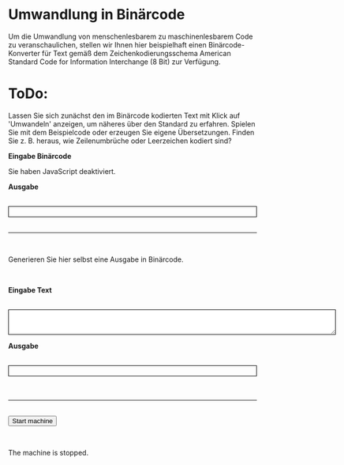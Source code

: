 <!--
author:   k. kaiser

email:    fdm@uni-wuppertal.de

version:  0.0.1

language: de

link:     https://cdn.jsdelivr.net/chartist.js/latest/chartist.min.css

script:   https://cdn.jsdelivr.net/chartist.js/latest/chartist.min.js

script:   https://github.com/mbluemm/modul-fdII-thkoeln/blob/main/snippets/binaryConverter.js

tags:     Forschungsdaten, Datenmanagement, Studium, Bachelor, Digital Literacy

-->

# Umwandlung in Binärcode

Um die Umwandlung von menschenlesbarem zu maschinenlesbarem Code zu veranschaulichen, stellen wir Ihnen hier beispielhaft einen Binärcode-Konverter für Text gemäß dem Zeichenkodierungsschema American Standard Code for Information Interchange (8 Bit) zur Verfügung.

ToDo:
===
Lassen Sie sich zunächst den im Binärcode kodierten Text mit Klick auf 'Umwandeln' anzeigen, um näheres über den Standard zu erfahren. Spielen Sie mit dem Beispielcode oder erzeugen Sie eigene Übersetzungen. Finden Sie z. B. heraus, wie Zeilenumbrüche oder Leerzeichen kodiert sind?

<strong><label for="binaryInput">Eingabe Binärcode</label></strong>
<br>

<!-- JavaScript deaktiviert? -->
<noscript>
      Sie haben JavaScript deaktiviert.
</noscript>

<!-- Inline JavaScript -->

<script input="textarea" id="binaryInput" name="binaryInput" rows="10" cols="80">"01000010 01100101 01101001 00100000 01100100 01100101 01110010 00100000 01000001 01010011 01000011 01001001 01001001 00101101 01011010 01100101 01101001 01100011 01101000 01100101 01101110 01100011 01101111 01100100 01101001 01100101 01110010 0111010  01101110 01100111 00100000 01110111 01101001 01110010 01100100 00100000 01100101 01101001 01101110 01100101 00100000 01110011 01110000 01100101 01111010 01101001 01100101 01101100 01101100 01100101 00100000 01011010 01100101 01101001 01100011 01101000 01100101 01101110 01110100 01100001 01100010 01100101 01101100 01101100 01100101 00100000 01110110 01100101 01110010 01110111 01100101 01101110 01100100 01100101 01110100 00101100 00100000 01100100 01101001 01100101 00100000 01101001 01101110 01101110 01100101 01110010 01101000 01100001 01101100 01100010 00100000 01100100 01100101 01110011 00100000 01000010 01100101 01110100 01110010 01101001 01100101 01100010 01110011 01110011 01111001 01110011 01110100 01100101 01101101 01110011 00100000 01100100 01100101 01110011 00100000 01000011 01101111 01101101 01110000 01110101 01110100 01100101 01110010 01110011 00100000 01101001 01101110 01110100 01100101 01100111 01110010 01101001 01100101 01110010 01110100 00100000 01101001 01110011 01110100 00100000 01110101 01101110 01100100 00100000 01101010 01100101 01100100 01100101 01101101 00100000 01100100 01110010 01110101 01100011 01101011 01100010 01100001 01110010 01100101 01101110 00100000 01011010 01100101 01101001 01100011 01101000 01100101 01101110 00100000 00101000 01000010 01110101 01100011 01101000 01110011 01110100 01100001 01100010 01100101 00101100 00100000 01011010 01100001 01101000 01101100 00101100 00100000 01010011 01100001 01110100 01111010 01111010 01100101 01101001 01100011 01101000 01100101 01101110 00101001 00100000 01110011 01101111 01110111 01101001 01100101 00100000 01010011 01110100 01100101 01110101 01100101 01110010 01111010 01100101 01101001 01100011 01101000 01100101 01101110 00100000 00101000 01011010 01100101 01101001 01101100 01100101 01101110 01110101 01101101 01100010 01110010 01110101 01100011 01101000 00101100 00100000 01010100 01100001 01100010 01110101 01101100 01100001 01110100 01101111 01110010 00101001 00100000 01100101 01101001 01101110 01100101 01101110 00100000 01101110 01110101 01101101 01100101 01110010 01101001 01110011 01100011 01101000 01100101 00100000 01010111 01100101 01110010 01110100 00100000 01101001 01101110 00100000 01000010 01101001 01101110 11100100 01110010 01100110 01101111 01110010 01101101 00100000 01111010 01110101 01101111 01110010 01100100 01101110 01100101 01110100 00101110 00100000 01010111 01100101 01101110 01101110 00100000 01010100 01100101 01111000 01110100 00100000 11111100 01100010 01100101 01110010 00100000 01100101 01101001 01101110 01100101 00100000 01010100 01100001 01110011 01110100 01100001 01110100 01110101 01110010 00100000 01101111 01100100 01100101 01110010 00100000 01100101 01101001 01101110 00100000 01100001 01101110 01100100 01100101 01110010 01100101 01110011 00100000 01000101 01101001 01101110 01100111 01100001 01100010 01100101 01100111 01100101 01110010 11100100 01110100 00100000 01100101 01101001 01101110 01100111 01100101 01100111 01100101 01100010 01100101 01101110 00100000 01110111 01101001 01110010 01100100 00101100 00100000 01110111 01101001 01100101 00100000 01111010 00101110 00100000 01000010 00101110 00100000 01100100 01100101 01110010 00100000 01000010 01110101 01100011 01101000 01110011 01110100 01100001 01100010 01100101 01101110 00100000 00011010 01000011 00011000 00101100 00100000 01100101 01101110 01110100 01110011 01110000 01110010 01101001 01100011 01101000 01110100 00100000 01100100 01101001 01100101 01110011 01100101 01110010 00100000 01000010 01110101 01100011 01101000 01110011 01110100 01100001 01100010 01100101 00100000 01100101 01101001 01101110 01100101 01101101 00100000 01100010 01100101 01110011 01110100 01101001 01101101 01101101 01110100 01100101 01101110 00100000 01010111 01100101 01110010 01110100 00100000 01101001 01101110 00100000 01100100 01100101 01110010 00100000 01011010 01100101 01101001 01100011 01101000 01100101 01101110 01110100 01100001 01100010 01100101 01101100 01101100 01100101 00101110 00100000 01001001 01101110 00100000 01100111 01100101 01100111 01100101 01100010 01100101 01101110 01100101 01101110 00100000 01000010 01100101 01101001 01110011 01110000 01101001 01100101 01101100 00100000 01110011 01110100 01100101 01101000 01110100 00100000 00011010 01000011 00011000 00100000 01100110 11111100 01110010 00100000 01100100 01101001 01100101 00100000 01000100 01100101 01111010 01101001 01101101 01100001 01101100 01111010 01100001 01101000 01101100 00100000 00110110 00110111 00100000 01101111 01100100 01100101 01110010 00100000 01100100 01100101 01101110 00100000 00111000 00101101 01000010 01101001 01110100 00101101 01000010 01101001 01101110 11100100 01110010 01110111 01100101 01110010 01110100 00100000 00110000 00110001 00110000 00110000 00110000 00110000 00110001 00110001 00100000 01101001 01101110 00100000 01000001 01010011 01000011 01001001 01001001 00101110 00100000 01000100 01101001 01100101 00100000 01010011 01101111 01100110 01110100 01110111 01100001 01110010 01100101 00101100 00100000 01100100 01101001 01100101 00100000 01100100 01101001 01100101 00100000 01010100 01100001 01110011 01110100 01100001 01110100 01110101 01110010 01100101 01101001 01101110 01100111 01100001 01100010 01100101 01101110 00100000 01100101 01110010 01100110 01100001 01110011 01110011 01110100 00101100 00100000 11111100 01100010 01100101 01110010 01110011 01100101 01110100 01111010 01110100 00100000 01101010 01100101 01100100 01100101 01110011 00100000 01011010 01100101 01101001 01100011 01101000 01100101 01101110 00100000 01101001 01101110 00100000 01110011 01100101 01101001 01101110 01100101 01101110 00100000 01100101 01101110 01110100 01110011 01110000 01110010 01100101 01100011 01101000 01100101 01101110 01100100 01100101 01101110 00100000 01000001 01010011 01000011 01001001 01001001 00101101 01000010 01101001 01101110 11100100 01110010 01110111 01100101 01110010 01110100 00101110 00100000 01000100 01100101 01110010 00100000 01100101 01101110 01110100 01110011 01110100 01100101 01101000 01100101 01101110 01100100 01100101 00100000 01000010 01101001 01101110 11100100 01110010 01100011 01101111 01100100 01100101 00100000 01110111 01101001 01110010 01100100 00100000 01101001 01101101 00100000 01000001 01110010 01100010 01100101 01101001 01110100 01110011 01110011 01110000 01100101 01101001 01100011 01101000 01100101 01110010 00100000 00101000 01010010 01000001 01001101 00101001 00100000 01100100 01100101 01110011 00100000 01000011 01101111 01101101 01110000 01110101 01110100 01100101 01110010 01110011 00100000 01100111 01100101 01110011 01110000 01100101 01101001 01100011 01101000 01100101 01110010 01110100 00100000 01110101 01101110 01100100 00100000 01101011 01100001 01101110 01101110 00100000 01110110 01101111 01101110 00100000 01100100 01100101 01110010 00100000 01000011 01010000 01010101 00100000 00101000 01000011 01100101 01101110 01110100 01110010 01100001 01101100 00100000 01010000 01110010 01101111 01100011 01100101 01110011 01110011 01101001 01101110 01100111 00100000 01010101 01101110 01101001 01110100 00101001 00100000 01110110 01100101 01110010 01100001 01110010 01100010 01100101 01101001 01110100 01100101 01110100 00100000 01110111 01100101 01110010 01100100 01100101 01101110 00101110 00100000"</script>

<br>

<script src="javascript.js" input="button" output="">
    let binaryInput = "01000010 01100101 01101001 00100000 01100100 01100101 01110010 00100000 01000001 01010011 01000011 01001001 01001001 00101101 01011010 01100101 01101001 01100011 01101000 01100101 01101110 01100011 01101111 01100100 01101001 01100101 01110010 0111010  01101110 01100111 00100000 01110111 01101001 01110010 01100100 00100000 01100101 01101001 01101110 01100101 00100000 01110011 01110000 01100101 01111010 01101001 01100101 01101100 01101100 01100101 00100000 01011010 01100101 01101001 01100011 01101000 01100101 01101110 01110100 01100001 01100010 01100101 01101100 01101100 01100101 00100000 01110110 01100101 01110010 01110111 01100101 01101110 01100100 01100101 01110100 00101100 00100000 01100100 01101001 01100101 00100000 01101001 01101110 01101110 01100101 01110010 01101000 01100001 01101100 01100010 00100000 01100100 01100101 01110011 00100000 01000010 01100101 01110100 01110010 01101001 01100101 01100010 01110011 01110011 01111001 01110011 01110100 01100101 01101101 01110011 00100000 01100100 01100101 01110011 00100000 01000011 01101111 01101101 01110000 01110101 01110100 01100101 01110010 01110011 00100000 01101001 01101110 01110100 01100101 01100111 01110010 01101001 01100101 01110010 01110100 00100000 01101001 01110011 01110100 00100000 01110101 01101110 01100100 00100000 01101010 01100101 01100100 01100101 01101101 00100000 01100100 01110010 01110101 01100011 01101011 01100010 01100001 01110010 01100101 01101110 00100000 01011010 01100101 01101001 01100011 01101000 01100101 01101110 00100000 00101000 01000010 01110101 01100011 01101000 01110011 01110100 01100001 01100010 01100101 00101100 00100000 01011010 01100001 01101000 01101100 00101100 00100000 01010011 01100001 01110100 01111010 01111010 01100101 01101001 01100011 01101000 01100101 01101110 00101001 00100000 01110011 01101111 01110111 01101001 01100101 00100000 01010011 01110100 01100101 01110101 01100101 01110010 01111010 01100101 01101001 01100011 01101000 01100101 01101110 00100000 00101000 01011010 01100101 01101001 01101100 01100101 01101110 01110101 01101101 01100010 01110010 01110101 01100011 01101000 00101100 00100000 01010100 01100001 01100010 01110101 01101100 01100001 01110100 01101111 01110010 00101001 00100000 01100101 01101001 01101110 01100101 01101110 00100000 01101110 01110101 01101101 01100101 01110010 01101001 01110011 01100011 01101000 01100101 00100000 01010111 01100101 01110010 01110100 00100000 01101001 01101110 00100000 01000010 01101001 01101110 11100100 01110010 01100110 01101111 01110010 01101101 00100000 01111010 01110101 01101111 01110010 01100100 01101110 01100101 01110100 00101110 00100000 01010111 01100101 01101110 01101110 00100000 01010100 01100101 01111000 01110100 00100000 11111100 01100010 01100101 01110010 00100000 01100101 01101001 01101110 01100101 00100000 01010100 01100001 01110011 01110100 01100001 01110100 01110101 01110010 00100000 01101111 01100100 01100101 01110010 00100000 01100101 01101001 01101110 00100000 01100001 01101110 01100100 01100101 01110010 01100101 01110011 00100000 01000101 01101001 01101110 01100111 01100001 01100010 01100101 01100111 01100101 01110010 11100100 01110100 00100000 01100101 01101001 01101110 01100111 01100101 01100111 01100101 01100010 01100101 01101110 00100000 01110111 01101001 01110010 01100100 00101100 00100000 01110111 01101001 01100101 00100000 01111010 00101110 00100000 01000010 00101110 00100000 01100100 01100101 01110010 00100000 01000010 01110101 01100011 01101000 01110011 01110100 01100001 01100010 01100101 01101110 00100000 00011010 01000011 00011000 00101100 00100000 01100101 01101110 01110100 01110011 01110000 01110010 01101001 01100011 01101000 01110100 00100000 01100100 01101001 01100101 01110011 01100101 01110010 00100000 01000010 01110101 01100011 01101000 01110011 01110100 01100001 01100010 01100101 00100000 01100101 01101001 01101110 01100101 01101101 00100000 01100010 01100101 01110011 01110100 01101001 01101101 01101101 01110100 01100101 01101110 00100000 01010111 01100101 01110010 01110100 00100000 01101001 01101110 00100000 01100100 01100101 01110010 00100000 01011010 01100101 01101001 01100011 01101000 01100101 01101110 01110100 01100001 01100010 01100101 01101100 01101100 01100101 00101110 00100000 01001001 01101110 00100000 01100111 01100101 01100111 01100101 01100010 01100101 01101110 01100101 01101110 00100000 01000010 01100101 01101001 01110011 01110000 01101001 01100101 01101100 00100000 01110011 01110100 01100101 01101000 01110100 00100000 00011010 01000011 00011000 00100000 01100110 11111100 01110010 00100000 01100100 01101001 01100101 00100000 01000100 01100101 01111010 01101001 01101101 01100001 01101100 01111010 01100001 01101000 01101100 00100000 00110110 00110111 00100000 01101111 01100100 01100101 01110010 00100000 01100100 01100101 01101110 00100000 00111000 00101101 01000010 01101001 01110100 00101101 01000010 01101001 01101110 11100100 01110010 01110111 01100101 01110010 01110100 00100000 00110000 00110001 00110000 00110000 00110000 00110000 00110001 00110001 00100000 01101001 01101110 00100000 01000001 01010011 01000011 01001001 01001001 00101110 00100000 01000100 01101001 01100101 00100000 01010011 01101111 01100110 01110100 01110111 01100001 01110010 01100101 00101100 00100000 01100100 01101001 01100101 00100000 01100100 01101001 01100101 00100000 01010100 01100001 01110011 01110100 01100001 01110100 01110101 01110010 01100101 01101001 01101110 01100111 01100001 01100010 01100101 01101110 00100000 01100101 01110010 01100110 01100001 01110011 01110011 01110100 00101100 00100000 11111100 01100010 01100101 01110010 01110011 01100101 01110100 01111010 01110100 00100000 01101010 01100101 01100100 01100101 01110011 00100000 01011010 01100101 01101001 01100011 01101000 01100101 01101110 00100000 01101001 01101110 00100000 01110011 01100101 01101001 01101110 01100101 01101110 00100000 01100101 01101110 01110100 01110011 01110000 01110010 01100101 01100011 01101000 01100101 01101110 01100100 01100101 01101110 00100000 01000001 01010011 01000011 01001001 01001001 00101101 01000010 01101001 01101110 11100100 01110010 01110111 01100101 01110010 01110100 00101110 00100000 01000100 01100101 01110010 00100000 01100101 01101110 01110100 01110011 01110100 01100101 01101000 01100101 01101110 01100100 01100101 00100000 01000010 01101001 01101110 11100100 01110010 01100011 01101111 01100100 01100101 00100000 01110111 01101001 01110010 01100100 00100000 01101001 01101101 00100000 01000001 01110010 01100010 01100101 01101001 01110100 01110011 01110011 01110000 01100101 01101001 01100011 01101000 01100101 01110010 00100000 00101000 01010010 01000001 01001101 00101001 00100000 01100100 01100101 01110011 00100000 01000011 01101111 01101101 01110000 01110101 01110100 01100101 01110010 01110011 00100000 01100111 01100101 01110011 01110000 01100101 01101001 01100011 01101000 01100101 01110010 01110100 00100000 01110101 01101110 01100100 00100000 01101011 01100001 01101110 01101110 00100000 01110110 01101111 01101110 00100000 01100100 01100101 01110010 00100000 01000011 01010000 01010101 00100000 00101000 01000011 01100101 01101110 01110100 01110010 01100001 01101100 00100000 01010000 01110010 01101111 01100011 01100101 01110011 01110011 01101001 01101110 01100111 00100000 01010101 01101110 01101001 01110100 00101001 00100000 01110110 01100101 01110010 01100001 01110010 01100010 01100101 01101001 01110100 01100101 01110100 00100000 01110111 01100101 01110010 01100100 01100101 01101110 00101110 00100000";

    let asciiText = "";

    binaryInput.split(" ").forEach(function(binary) {
    
    let paddedBinary = binary.padStart(8, '0');
        
    let decimalValue = parseInt(paddedBinary, 2);
    
    asciiText += String.fromCharCode(decimalValue);

    });

    document.getElementById('result').textContent = asciiText;

"Umwandeln"</script>

<script input="button" value="zefix" src="javascript.js">

const textInput = document.getElementById("textInput").value;
const binaryCode = "";
const binaryChar = "";
const charCode = "";

function convertTextToBinary() {

    let textInput = document.getElementById("textInput").value;
    let binaryCode = "";

    for (let i = 0; i < textInput.length; i++) {
        let charCode = textInput.charCodeAt(i);
        let binaryChar = charCode.toString(2).padStart(8, '0');
        binaryCode += binaryChar + " ";
        console.log(binaryCode); // 5
    }

    console.log(binaryCode); // 5

    document.getElementById("binaryResult").textContent = binaryCode;
}

---

<button type="button" onclick="binaryConverter.js">Umwandeln3</button>

<script input="button" onclick="document.getElementById('result').textContent = '';">

"Eingabe löschen"</script>

<strong><label>Ausgabe</label></strong>

<br>
<div id="result" style="border: 1px solid #000; padding: 10px;"></div>

<br>

---

<br>
        
Generieren Sie hier selbst eine Ausgabe in Binärcode. 

<br>


<strong><label for="textInput">Eingabe Text</label></strong>

<br>

<textarea id="textInput" name="textInput" rows="3" cols="80" required="" data-lt-tmp-id="lt-650923" spellcheck="false" data-gramm="false" data-initial-value="" style="border: 1px solid"></textarea>

<br>

<script type="button" src="javascript.js" onclick="convertTextToBinary()">

    let textInput = document.getElementById("textInput").value;
    let binaryCode = "";

    for (let i = 0; i < textInput.length; i++) {
        let charCode = textInput.charCodeAt(i);
        let binaryChar = charCode.toString(2).padStart(8, '0');
        binaryCode += binaryChar + " ";
    }

    document.getElementById("binaryResult").textContent = binaryCode;
"Umwandeln"</script>

<script input="button" src="javascript.js" onclick="" value="2">
 var test = 1;
 console.log(test);

 "Test"
</script>

<script src="javascript.js" type="application/javascript">
 const test = 1;
</script>

<script input="button" onclick="document.getElementById('textInput').value = '';" value="Eingabe löschen">
"Eingabe löschen"
</script>

<strong><label>Ausgabe</label></strong>

<br>

<div id="binaryResult" style="border: 1px solid #000; padding: 10px;"></div>

<br>

<script input="button" onclick="document.getElementById('binaryResult').textContent = '';" value="Eingabe löschen">"Ausgabe löschen"
</script>

<br>

---

<br>

<form>
  <input type="button" value="Start machine" />
</form>
<br>
<p>The machine is stopped.</p>

<script>

let button = document.querySelector("input");
let paragraph = document.querySelector("p");

button.addEventListener("click", updateButton);

function updateButton() {
  if (button.value === "Start machine") {
    button.value = "Stop machine";
    paragraph.textContent = "The machine has started!";
  } else {
    button.value = "Start machine";
    paragraph.textContent = "The machine is stopped.";
  }
}
</script>

<script type="application/js">
  function test(that){
    that.HTML = that.val;
  }
</script>
